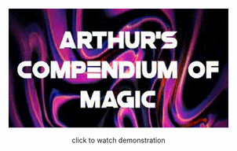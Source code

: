 <p align="center">
    <a href="https://youtu.be/tIUAph8ZNtY">
        <img alt="demonstration gif" src="https://github.com/arthursfares/arthurs-compendium-of-magic/blob/main/assets/gifs/demonstration.gif?raw=true">
    </a>
</p>
<p align="center">
    click to watch demonstration
</p>